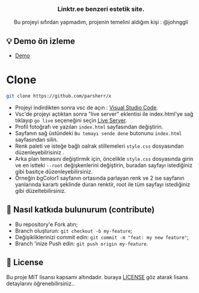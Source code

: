 <h3 align="center">Linktr.ee benzeri estetik site.</h3>
<p align="center">Bu projeyi sıfırdan yapmadım, projenin temelini aldığım kişi : @johnggli</p>

## 💡 Demo ön izleme

- [Demo](https://x.vercel.app)

# Clone
```bash
git clone https://github.com/parsherr/x
```
- Projeyi indirdikten sonra vsc de açın : [Visual Studio Code](https://code.visualstudio.com/).
- Vsc'de projeyi açtıktan sonra "live server" eklentisi ile index.html'ye sağ tıklayıp `go live` seçeneğini seçin [Live Server](https://marketplace.visualstudio.com/items?itemName=ritwickdey.LiveServer).
- Profil fotoğrafı ve yazıları `index.html` sayfasından değiştirin.
- Sayfanın sağ üstündeki `Bu temayı sende dene`  butonunu `index.html` sayfasından silin.
- Renk paleti ve isteğe bağlı oalrak stillemeleri `style.css` dosyasından düzenleyebilrisiniz .
- Arka plan temasını değiştirmik için, öncelikle `style.css` dosyasında girin ve en istteki `--root` değişkenlerini değiştirin, buradan sayfayı istediğiniz gibi basitçe düzenleyebilirsiniz.
- Örneğin bgColor1 sayfanın ortasında parlayan renk ve 2 ise sayfanın yanlarında karartı şeklinde duran renktir, root ile tüm sayfayı istediğiniz gibi düzeltebilirsiniz.

## 🤔  Nasıl katkıda bulunurum (contribute)

- Bu repository'e Fork atın;
- Branch oluşturun: `git checkout -b my-feature`;
- Değişikliklerinizi commit edin: `git commit -m "feat: my new feature"`;
- Branch 'inize Push edin: `git push origin my-feature`.


## 📝 License

Bu proje MIT lisansı kapsamı altındadır. buraya [LICENSE](LICENSE.md) göz atarak lisans detaylarını öğrenebilirsiniz..